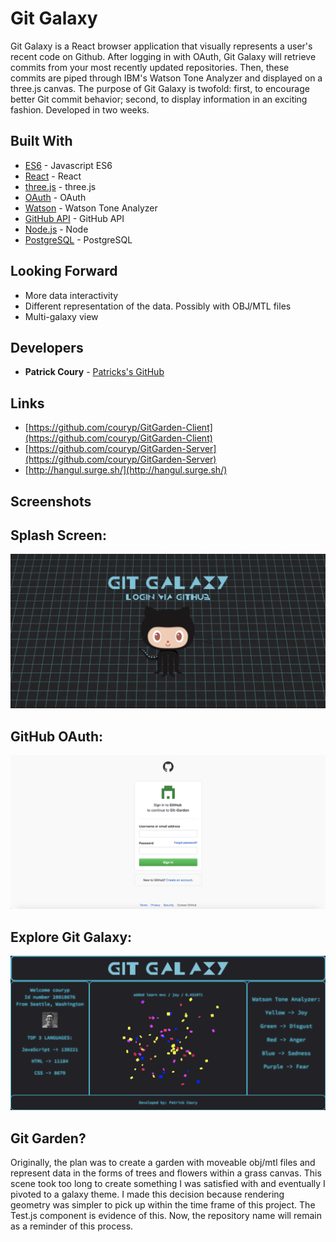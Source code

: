 # Git Galaxy

Git Galaxy is a React browser application that visually represents a user's recent code on Github. After logging in with OAuth, Git Galaxy will retrieve commits from your most recently updated repositories. Then, these commits are piped through IBM's Watson Tone Analyzer and displayed on a three.js canvas. The purpose of Git Galaxy is twofold: first, to encourage better Git commit behavior; second, to display information in an exciting fashion. Developed in two weeks.


## Built With

* [ES6](http://es6-features.org/) - Javascript ES6
* [React](https://reactjs.org/) - React
* [three.js](https://github.com/mrdoob/three.js/) - three.js
* [OAuth](https://oauth.net/) - OAuth
* [Watson](https://www.ibm.com/watson/services/tone-analyzer/) - Watson Tone Analyzer
* [GitHub API](https://developer.github.com/v3/) - GitHub API
* [Node.js](https://nodejs.org/en/) - Node
* [PostgreSQL](https://www.postgresql.org/) - PostgreSQL

## Looking Forward

* More data interactivity
* Different representation of the data. Possibly with OBJ/MTL files
* Multi-galaxy view

## Developers

* **Patrick Coury** - [Patricks's GitHub](https://github.com/couryp)

## Links

* [https://github.com/couryp/GitGarden-Client](https://github.com/couryp/GitGarden-Client)
* [https://github.com/couryp/GitGarden-Server](https://github.com/couryp/GitGarden-Server)
* [http://hangul.surge.sh/](http://hangul.surge.sh/)

## Screenshots

## Splash Screen:
![Alt text](./assets/galaxy1.png)

## GitHub OAuth:
![Alt text](./assets/galaxy2.png)

## Explore Git Galaxy:
![Alt text](./assets/galaxy3.png)

## Git Garden?

Originally, the plan was to create a garden with moveable obj/mtl files and represent data in the forms of trees and flowers within a grass canvas. This scene took too long to create something I was satisfied with and eventually I pivoted to a galaxy theme. I made this decision because rendering geometry was simpler to pick up within the time frame of this project. The Test.js component is evidence of this. Now, the repository name will remain as a reminder of this process.

